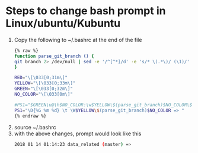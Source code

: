 Steps to change bash prompt in Linux/ubuntu/Kubuntu
====================================================

1. Copy the following to ~/.bashrc at the end of the file
    ```bash
    {% raw %}
    function parse_git_branch () {
    git branch 2> /dev/null | sed -e '/^[^*]/d' -e 's/* \(.*\)/ (\1)/'
    }

    RED="\[\033[0;31m\]"
    YELLOW="\[\033[0;33m\]"
    GREEN="\[\033[0;32m\]"
    NO_COLOR="\[\033[0m\]"

    #PS1="$GREEN\u@\h$NO_COLOR:\w$YELLOW\$(parse_git_branch)$NO_COLOR\$ "
    PS1="\D{%G %m %d} \t \W$YELLOW\$(parse_git_branch)$NO_COLOR => "
    {% endraw %}
    ```
2. source ~/.bashrc
3. with the above changes, prompt would look like this
    ```bash
    2018 01 14 01:14:23 data_related (master) =>
    ```



